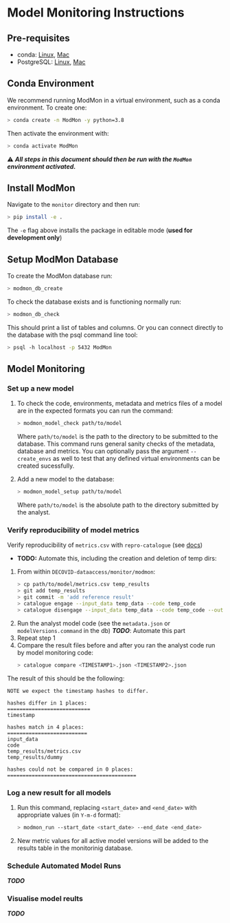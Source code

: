 # Model Monitoring Instructions

## Pre-requisites

* conda: [Linux](https://docs.conda.io/projects/conda/en/latest/user-guide/install/linux.html), [Mac](https://docs.conda.io/projects/conda/en/latest/user-guide/install/macos.html)
* PostgreSQL: [Linux](https://www.postgresql.org/download/linux/), [Mac](https://wiki.postgresql.org/wiki/Homebrew)

## Conda Environment

We recommend running ModMon in a virtual environment, such as a conda environment. To create one:
```bash
> conda create -n ModMon -y python=3.8
```
Then activate the environment with:
```bash
> conda activate ModMon
```
⚠️ **_All steps in this document should then be run with the `ModMon` environment activated._**

## Install ModMon

Navigate to the `monitor` directory and then run:
```bash
> pip install -e .
```
The `-e` flag above installs the package in editable mode (**used for development only**)

## Setup ModMon Database

To create the ModMon database run:
```bash
> modmon_db_create
```

To check the database exists and is functioning normally run:
```bash
> modmon_db_check
```
This should print a list of tables and columns. Or you can connect directly to the database with the psql command line tool:
```basH
> psql -h localhost -p 5432 ModMon
```

## Model Monitoring

### Set up a new model

1. To check the code, environments, metadata and metrics files of a model are in the expected formats you can run the command:
   ```bash
   > modmon_model_check path/to/model
   ```
   Where `path/to/model` is the path to the directory to be submitted to the database. This command runs general sanity checks
   of the metadata, database and metrics. You can optionally pass the argument `--create_envs` as well to test that any defined
   virtual environments can be created sucessfully.

2. Add a new model to the database:
    ```bash
    > modmon_model_setup path/to/model
    ```
    Where `path/to/model` is the absolute path to the directory submitted by the analyst.

### Verify reproducibility of model metrics

Verify reproducibility of `metrics.csv` with `repro-catalogue` (see [docs](https://repro-catalogue.readthedocs.io/en/latest/example_use.html#run-analysis))

- **TODO:** Automate this, including the creation and deletion of temp dirs:

1. From within `DECOVID-dataaccess/monitor/modmon`:
    ```bash
    > cp path/to/model/metrics.csv temp_results
    > git add temp_results
    > git commit -m 'add reference result'
    > catalogue engage --input_data temp_data --code temp_code
    > catalogue disengage --input_data temp_data --code temp_code --output_data temp_results
    ```
2. Run the analyst model code (see the `metadata.json` or `modelVersions.command` in the db) **_TODO_**: Automate this part
3. Repeat step 1
4. Compare the result files before and after you ran the analyst code run by model monitoring code:
    ```bash
    > catalogue compare <TIMESTAMP1>.json <TIMESTAMP2>.json
    ```

The result of this should be the following:

```
NOTE we expect the timestamp hashes to differ.

hashes differ in 1 places:
===========================
timestamp

hashes match in 4 places:
==========================
input_data
code
temp_results/metrics.csv
temp_results/dummy

hashes could not be compared in 0 places:
==========================================
```

### Log a new result for all models

1. Run this command, replacing `<start_date>` and `<end_date>` with appropriate values (in `Y-m-d` format):
   ```bash
   > modmon_run --start_date <start_date> --end_date <end_date>
   ```

2. New metric values for all active model versions will be added to the results table in the monitorinig database.

### Schedule Automated Model Runs

**_TODO_**

### Visualise model reults

**_TODO_**
